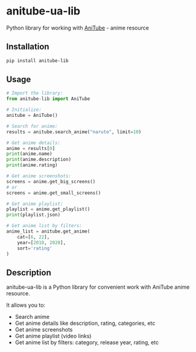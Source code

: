 # anitube-ua-lib

Python library for working with [AniTube](https://anitube.in.ua/) - anime resource 

## Installation

```bash
pip install anitube-lib
```

## Usage
```python
# Import the library:
from anitube-lib import AniTube

# Initialize:
anitube = AniTube()

# Search for anime:
results = anitube.search_anime("naruto", limit=10)

# Get anime details:
anime = results[0]
print(anime.name)
print(anime.description) 
print(anime.rating)

# Get anime screenshots:
screens = anime.get_big_screens() 
# or
screens = anime.get_small_screens()

# Get anime playlist:
playlist = anime.get_playlist()
print(playlist.json)

# Get anime list by filters:
anime_list = anitube.get_anime(
    cat=[6, 22],
    year=[2010, 2020], 
    sort='rating'
)
```

## Description
anitube-ua-lib is a Python library for convenient work with AniTube anime resource.

It allows you to:
- Search anime
- Get anime details like description, rating, categories, etc
- Get anime screenshots
- Get anime playlist (video links)
- Get anime list by filters: category, release year, rating, etc